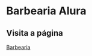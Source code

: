 # **__Barbearia Alura__**


## __Visita a página__

[Barbearia](https://barbearia-alura-five-pi.vercel.app/)
